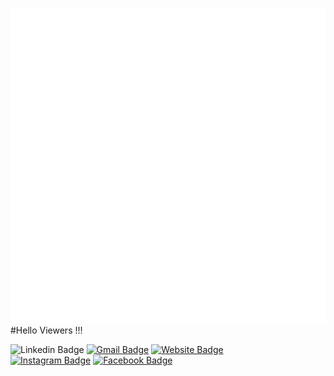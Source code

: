 ![github](./src/sd.gif)
#Hello Viewers !!!

![Linkedin Badge](https://img.shields.io/badge/LinkedIn-blue?style=flat&logo=linkedin&labelColor=blue&link=https://www.linkedin.com/in/mukesh-parmar/)
[![Gmail Badge](https://img.shields.io/badge/Gmail-red?style=flat-square&logo=Gmail&logoColor=white&link=mailto:amiteshmanitiwari1997@gmail.com)](mailto:mukesh1998parmar@gmail.com) 
[![Website Badge](https://img.shields.io/badge/-Website-47CCCC?style=flat&logo=Google-Chrome&logoColor=white&link=https://mukesh-98.github.io/mukesh.io/)](https://mukesh-98.github.io/mukesh.io/)  
[![Instagram Badge](https://img.shields.io/badge/-Instagram-E4405F?style=flat&logo=instagram&logoColor=white&link=https://www.instagram.com/parmar_mukesh98/)](https://www.instagram.com/parmar_mukesh98/) 
[![Facebook Badge](https://img.shields.io/badge/-Facebook-1877f2?style=flat&logo=facebook&logoColor=white&link=https://www.facebook.com/people/Mukesh-Parmar/100006872439745/)](https://www.facebook.com/people/Mukesh-Parmar/100006872439745/)